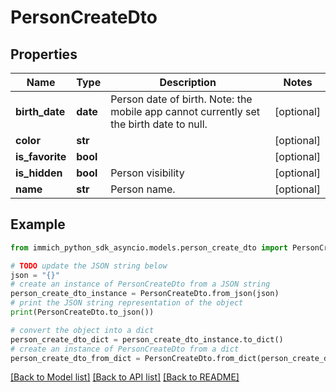 # PersonCreateDto


## Properties

Name | Type | Description | Notes
------------ | ------------- | ------------- | -------------
**birth_date** | **date** | Person date of birth. Note: the mobile app cannot currently set the birth date to null. | [optional] 
**color** | **str** |  | [optional] 
**is_favorite** | **bool** |  | [optional] 
**is_hidden** | **bool** | Person visibility | [optional] 
**name** | **str** | Person name. | [optional] 

## Example

```python
from immich_python_sdk_asyncio.models.person_create_dto import PersonCreateDto

# TODO update the JSON string below
json = "{}"
# create an instance of PersonCreateDto from a JSON string
person_create_dto_instance = PersonCreateDto.from_json(json)
# print the JSON string representation of the object
print(PersonCreateDto.to_json())

# convert the object into a dict
person_create_dto_dict = person_create_dto_instance.to_dict()
# create an instance of PersonCreateDto from a dict
person_create_dto_from_dict = PersonCreateDto.from_dict(person_create_dto_dict)
```
[[Back to Model list]](../README.md#documentation-for-models) [[Back to API list]](../README.md#documentation-for-api-endpoints) [[Back to README]](../README.md)


